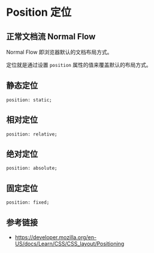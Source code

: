 # Position 定位

## 正常文档流 Normal Flow
Normal Flow 即浏览器默认的文档布局方式。

定位就是通过设置 `position` 属性的值来覆盖默认的布局方式。

## 静态定位
`position: static;`

## 相对定位
`position: relative;`

## 绝对定位
`position: absolute;`

## 固定定位
`position: fixed;`

## 参考链接
* https://developer.mozilla.org/en-US/docs/Learn/CSS/CSS_layout/Positioning
